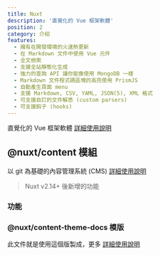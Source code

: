 ```yaml
---
title: Nuxt
description: '直覺化的 Vue 框架軟體'
position: 2
category: 介紹
features:
  - 擁有在開發環境的火速熱更新
  - 在 Markdown 文件中使用 Vue 元件
  - 全文檢索
  - 支援全站靜態化生成
  - 強力的查詢 API 讓你能像使用 MongoDB 一樣
  - Markdown 文件程式碼區塊的高亮使用 PrismJS
  - 自動產生頁面 menu
  - 支援 Markdown, CSV, YAML, JSON(5), XML 格式
  - 可支援自訂的文件解悉 (custom parsers)
  - 可支援鈎子 (hooks)
---
```


直覺化的 Vue 框架軟體 [詳細使用說明](https://nuxtjs.org/)

## @nuxt/content 模組

以 git 為基礎的內容管理系統 (CMS) [詳細使用說明](https://content.nuxtjs.org/)

> Nuxt <badge>v2.14+</badge> 後新增的功能

### 功能

<list :items="features"></list>

### @nuxt/content-theme-docs 模版

此文件就是使用這個版製成，更多 [詳細使用說明](https://content.nuxtjs.org/themes/docs)
